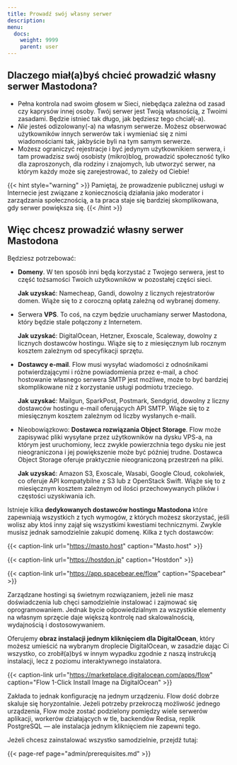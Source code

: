 ```yaml
---
title: Prowadź swój własny serwer
description:
menu:
  docs:
    weight: 9999
    parent: user
---
```


## Dlaczego miał(a)byś chcieć prowadzić własny serwer Mastodona?

- Pełna kontrola nad swoim głosem w Sieci, niebędąca zależna od zasad czy kaprysów innej osoby. Twój serwer jest Twoją własnością, z Twoimi zasadami. Będzie istnieć tak długo, jak będziesz tego chciał(-a).
- *Nie* jesteś odizolowany(-a) na własnym serwerze. Możesz obserwować użytkowników innych serwerów tak i wymieniać się z nimi wiadomościami tak, jakbyście byli na tym samym serwerze.
- Możesz ograniczyć rejestracje i być jedynym użytkownikiem serwera, i tam prowadzisz swój osobisty (mikro)blog, prowadzić społeczność tylko dla zaproszonych, dla rodziny i znajomych, lub utworzyć serwer, na którym każdy może się zarejestrować, to zależy od Ciebie!

{{< hint style="warning" >}}
Pamiętaj, że prowadzenie publicznej usługi w Internecie jest związane z koniecznością działania jako moderator i zarządzania społecznością, a ta praca staje się bardziej skomplikowana, gdy serwer powiększa się.
{{< /hint >}}

## Więc chcesz prowadzić własny serwer Mastodona

Będziesz potrzebować:

- **Domeny**. W ten sposób inni będą korzystać z Twojego serwera, jest to część tożsamości Twoich użytkowników w pozostałej części sieci.

  **Jak uzyskać**: Namecheap, Gandi, dowolny z licznych rejestratorów domen. Wiąże się to z coroczną opłatą zależną od wybranej domeny.
- Serwera **VPS**. To coś, na czym będzie uruchamiany serwer Mastodona, który będzie stale połączony z Internetem.

  **Jak uzyskać**: DigitalOcean, Hetzner, Exoscale, Scaleway, dowolny z licznych dostawców hostingu. Wiąże się to z miesięcznym lub rocznym kosztem zależnym od specyfikacji sprzętu.
- **Dostawcy e-mail**. Flow musi wysyłać wiadomości z odnośnikami potwierdzającymi i różne powiadomienia przez e-mail, a choć hostowanie własnego serwera SMTP jest możliwe, może to być bardziej skomplikowane niż z korzystanie usługi podmiotu trzeciego.

  **Jak uzyskać**: Mailgun, SparkPost, Postmark, Sendgrid, dowolny z liczny dostawców hostingu e-mail oferujących API SMTP. Wiąże się to z miesięcznym kosztem zależnym od liczby wysłanych e-maili.
- Nieobowiązkowo: **Dostawca rozwiązania Object Storage**. Flow może zapisywać pliki wysyłane przez użytkowników na dysku VPS-a, na którym jest uruchomiony, lecz zwykle powierzchnia tego dysku nie jest nieograniczona i jej powiększenie może być później trudne. Dostawca Object Storage oferuje praktycznie nieograniczoną przestrzeń na pliki.

  **Jak uzyskać**: Amazon S3, Exoscale, Wasabi, Google Cloud, cokolwiek, co oferuje API kompatybilne z S3 lub z OpenStack Swift. Wiąże się to z miesięcznym kosztem zależnym od ilości przechowywanych plików i częstości uzyskiwania ich.

Istnieje kilka **dedykowanych dostawców hostingu Mastodona** które zapewniają wszystkich z tych wymogów, z których możesz skorzystać, jeśli wolisz aby ktoś inny zajął się wszystkimi kwestiami technicznymi. Zwykle musisz jednak samodzielnie zakupić domenę. Kilka z tych dostawców:

{{< caption-link url="https://masto.host" caption="Masto.host" >}}

{{< caption-link url="https://hostdon.jp" caption="Hostdon" >}}

{{< caption-link url="https://app.spacebear.ee/flow" caption="Spacebear" >}}

Zarządzane hostingi są świetnym rozwiązaniem, jeżeli nie masz doświadczenia lub chęci samodzielnie instalować i zajmować się oprogramowaniem. Jednak bycie odpowiedzialnym za wszystkie elementy na własnym sprzęcie daje większą kontrolę nad skalowalnością, wydajnością i dostosowywaniem.

Oferujemy **obraz instalacji jednym kliknięciem dla DigitalOcean**, który możesz umieścić na wybranym droplecie DigitalOcean, w zasadzie dając Ci wszystko, co zrobił(a)byś w innym wypadku zgodnie z naszą instrukcją instalacji, lecz z poziomu interaktywnego instalatora.

{{< caption-link url="https://marketplace.digitalocean.com/apps/flow" caption="Flow 1-Click Install Image na DigitalOcean" >}}

Zakłada to jednak konfigurację na jednym urządzeniu. Flow dość dobrze skaluje się horyzontalnie. Jeżeli potrzeby przekroczą możliwość jednego urządzenia, Flow może zostać podzielony pomiędzy wiele serwerów aplikacji, workerów działających w tle, backendów Redisa, replik PostgreSQL — ale instalacja jednym kliknięciem nie zapewni tego.

Jeżeli chcesz zainstalować wszystko samodzielnie, przejdź tutaj:

{{< page-ref page="admin/prerequisites.md" >}}
